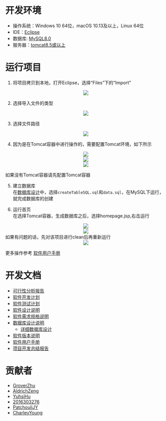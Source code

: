 # 开发环境
* 操作系统：Windows 10 64位，macOS 10.13及以上，Linux 64位
* IDE：[Eclipse](https://www.eclipse.org/downloads/download.php?file=/oomph/epp/2018-12/R/eclipse-inst-win64.exe)   
* 数据库: [MySQL8.0](https://dev.mysql.com/downloads/installer/)   
* 服务器：[tomcat8.5或以上](https://tomcat.apache.org/download-80.cgi)   

# 运行项目   
1. 将项目拷贝到本地，打开Eclipse，选择“Files”下的“Import”
<div align=center><img src="./image/1.png"/></div>   

2. 选择导入文件的类型   
<div align=center><img src="./image/2.png"/></div>   

3. 选择文件路径   
<div align=center><img src="./image/3.png"/></div>   

4. 因为是在Tomcat容器中进行操作的，需要配置Tomcat环境，如下所示   
<div align=center><img src="./image/4.png"/></div>   
<div align=center><img src="./image/5.png"/></div>   
<div align=center><img src="./image/6.png"/></div>   

如果没有Tomcat容器请先配置Tomcat容器

5. 建立数据库   
在[数据库设计](./Reference/DatabaseDesign/)中，选择`createTableSQL.sql`和`data.sql`，在MySQL下运行，就完成数据库的创建   

6. 运行首页   
在选择Tomcat容器，生成数据库之后，选择homepage.jsp,右击运行   
<div align=center><img src="./image/8.png"/></div>   
<div align=center><img src="./image/10.png"/></div>   
如果有问题的话，先对该项目进行clean后再重新运行   
<div align=center><img src="./image/9.png"/></div>   

更多操作参考 [软件用户手册](./Reference/document/OLMS-SUM-1.0软件用户手册.pdf)   

# 开发文档   
* [可行性分析报告](./Reference/document/OLMS-FAR-1.0可行性分析报告.pdf)   
* [软件开发计划](./Reference/document/OLMS-SDP-1.0软件开发计划.pdf)   
* [软件测试计划](./Reference/document/OLMS-STP-1.0软件测试计划.pdf)   
* [软件设计说明](./Reference/document/OLMS-SDS-1.0软件设计说明.pdf)   
* [软件需求规格说明](./Reference/document/OLMS-SRS-1.0软件需求规格说明.pdf)   
* [数据库设计说明](./Reference/document/OLMS-DBDD-1.0数据库设计说明.pdf)   
    * [详细数据库设计](./Reference/DatabaseDesign/)   
* [软件版本说明](./Reference/document/OLMS-SVD-1.0软件版本说明.pdf)   
* [软件用户手册](./Reference/document/OLMS-SUM-1.0软件用户手册.pdf)   
* [项目开发总结报告](./Reference/document/OLMS-PDSR-1.0项目开发总结报告.pdf)   

# 贡献者   
* [GroverZhu](https://github.com/GroverZhu/)
* [AldrichZeng](https://github.com/AldrichZeng)
* [YuhsiHu](https://github.com/YuhsiHu)
* [2016303276](https://github.com/2016303276)
* [PatchouliJY](https://github.com/PatchouliJY)
* [CharleyYoung](https://github.com/CharleyYoung)

